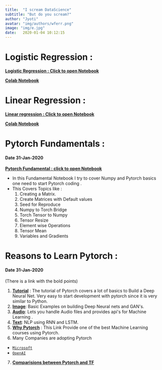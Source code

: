 ```yaml
---
title:  "I scream DataScience"
subtitle: "But do you scream?"
author: "Jyoti"
avatar: "img/authors/wferr.png"
image: "img/e.jpg"
date:   2020-01-04 10:12:15
---
```


# Logistic Regression :

**[Logistic Regression : Click to open Notebook](https://github.com/ijbo/ML_Theory/blob/master/Pytorch/Logistic_Regression.ipynb)**

**[Colab Notebook](https://github.com/ijbo/ML_Theory/blob/master/Pytorch/Logistic_regression_colabs.ipynb)**


# Linear Regression :

**[Linear regression : Click to open Notebook](https://github.com/ijbo/ML_Theory/blob/master/Pytorch/Linear_Regression.ipynb)**

**[Colab Notebook](https://github.com/ijbo/ML_Theory/blob/master/Pytorch/Linear_Regression_colabs.ipynb)**


# Pytorch Fundamentals : 
#### Date 31-Jan-2020

**[Pytorch Fundamental : click to open Notebook ](https://github.com/ijbo/ML_Theory/blob/master/Pytorch/Pytorch_Fundatmentals.ipynb)**
- In this Fundamental Notebook I try to cover Numpy and Pytorch basics one need to start Pytorch coding .
- This Covers Topics like :
    1. Creating a Matrix.
    2. Create Matrices with Default values
    3. Seed for Reproduce
    4. Numpy to Torch Bridge
    5. Torch Tensor to Numpy
    6. Tensor Resize
    7. Element wise Operations
    8. Tensor Mean
    9. Variables and Gradients

# Reasons to Learn Pytorch : 
#### Date 31-Jan-2020

(There is a link with the bold points) 
1. **[Tutorial](https://pytorch.org/tutorials/)** : The tutorial of Pytorch covers a lot of basics to Build a Deep Neural Net. Very easy to start development with pytorch since it  is very similar to Python.
2. **[Image](https://pytorch.org/tutorials/#image)**: Basic Examples on building Deep Neural nets and GAN's.
3. **[Audio](https://pytorch.org/tutorials/#audio)**: Lets you handle Audio files and provides api's for Machine Learning . 
4. **[Text](https://pytorch.org/tutorials/#text)**:  NLP using RNN and LSTM.
5. **[Why Pytorch](https://www.fast.ai/2017/09/08/introducing-pytorch-for-fastai/)** : This Link Provide one of the best Machine Learning courses using Pytorch.
6. Many Companies are adopting Pytorch 
-  [`Microsoft`](https://twitter.com/jeremyphoward/status/1182444543574044677?lang=en)
-  [`OpenAI`](https://twitter.com/OpenAI/status/1222927584033247232)
7. **[Comparisions between Pytorch and TF](https://builtin.com/data-science/pytorch-vs-tensorflow)**
